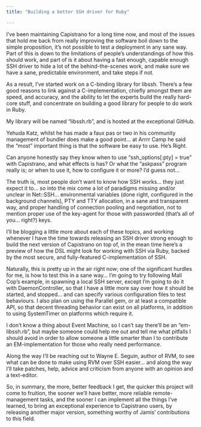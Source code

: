 ```yaml
---
title: "Building a better SSH driver for Ruby"

---
```


I’ve been maintaining Capistrano for a long time now, and most of the
issues that hold me back from really improving the software boil down to
the simple proposition, it’s not possible to test a deployment in any
sane way. Part of this is down to the limitations of people’s
understandings of how this should work, and part of is it about having a
fast enough, capable enough SSH driver to hide a lot of the
behind-the-scenes work, and make sure we have a sane, predictable
environment, and take steps if not.

As a result, I’ve started work on a C-binding library for libssh.
There’s a few good reasons to link against a C-implementation, chiefly
amongst them are speed, and accuracy, and the ability to let the experts
build the really hard-core stuff, and concentrate on building a good
library for people to do work in Ruby.

My library will be named “libssh.rb”, and is hosted at the exceptional
GitHub.

Yehuda Katz, whilst he has made a faux pas or two in his community
management of bundler does make a good point… at Arrrr Camp he said the
“most” important thing is that the software be easy to use. He’s Right.

Can anyone honestly say they know when to use “ssh_options[:pty] = true”
with Capistrano, and what effects is has? Or what the “askpass” program
really is; or when to use it, how to configure it or more? I’d guess
not…

The truth is, most people don’t want to know how SSH works… they just
expect it to… so into the mix come a lot of paradigms missing and/or
unclear in Net::SSH… environmental variables (done right, configured in
the background channels), PTY and TTY allocation, in a sane and
transparent way, and proper handling of connection pooling and
negotiation, not to mention proper use of the key-agent for those with
passworded (that’s all of you… right?) keys.

I’ll be blogging a little more about each of these topics, and working
whenever I have the time towards releasing an SSH driver strong enough
to build the next version of Capistrano on top of, in the mean time
here’s a preview of how the DSL might look for working with SSH via
Ruby, backed by the most secure, and fully-featured C-implementation of
SSH.

<script src="https://gist.github.com/d5a67911bf39c5b2ff2a.js"></script>

Naturally, this is pretty
up in the air right now; one of the significant hurdles for me, is how
to test this in a sane way… I’m going to try following Mall Cop’s
example, in spawning a local SSH server, except I’m going to do it with
DaemonController, so that I have a little more say over how it should be
started, and stopped… and can specify various configuration files to
test behaviours. I also plan on using the Parallel gem, or at least a
compatible API, so that decent threading behavior can exist on all
platforms, in addition to using SystemTimer on platforms which require
it.

I don’t know a thing about Event Machine, so I can’t say there’ll be an
“em-libssh.rb”, but maybe someone could help me out and tell me what
pitfalls I should avoid in order to allow someone a little smarter than
I to contribute an EM-implementation for those who really need
performance.

Along the way I’ll be reaching out to Wayne E. Seguin, author of RVM, to
see what can be done to make using RVM over SSH easier… and along the
way I’ll take patches, help, advice and criticism from anyone with an
opinion and a text-editor.

So, in summary, the more, better feedback I get, the quicker this
project will come to fruition, the sooner we’ll have better, more
reliable remote-management tasks, and the sooner I can implement all the
things I’ve learned, to bring an exceptional experience to Capistrano
users, by releasing another major version, something worthy of Jamis’
contributions to this field.
